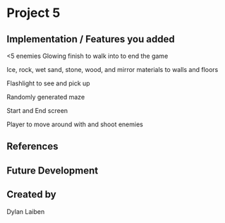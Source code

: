 # Project 5
## Implementation / Features you added
<5 enemies
Glowing finish to walk into to end the game

Ice, rock, wet sand, stone, wood, and mirror materials to walls and floors

Flashlight to see and pick up

Randomly generated maze

Start and End screen

Player to move around with and shoot enemies

## References

## Future Development

## Created by
Dylan Laiben

